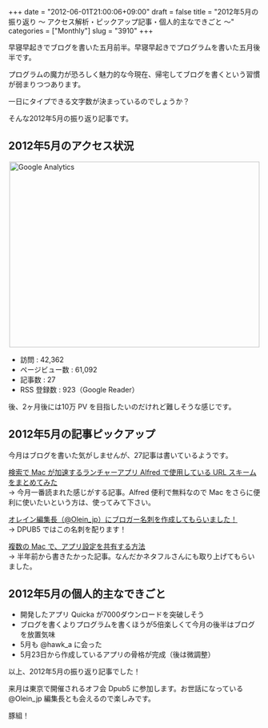 +++
date = "2012-06-01T21:00:06+09:00"
draft = false
title = "2012年5月の振り返り 〜 アクセス解析・ピックアップ記事・個人的主なできごと 〜"
categories = ["Monthly"]
slug = "3910"
+++

早寝早起きでブログを書いた五月前半。早寝早起きでプログラムを書いた五月後半です。

プログラムの魔力が恐ろしく魅力的な今現在、帰宅してブログを書くという習慣が弱まりつつあります。

一日にタイプできる文字数が決まっているのでしょうか？

そんな2012年5月の振り返り記事です。

<h2>2012年5月のアクセス状況</h2>

<img style="display:block; margin-left:auto; margin-right:auto;" src="/images/2012/06/Google-Analytics.png" alt="Google Analytics" title="Google Analytics.png" border="0" width="500" height="371" />

<ul><li>訪問 : 42,362</li>
<li>ページビュー数 : 61,092</li>
<li>記事数 : 27</li>
<li>RSS 登録数 : 923（Google Reader）</li></ul>

後、2ヶ月後には10万 PV を目指したいのだけれど難しそうな感じです。

<h2>2012年5月の記事ピックアップ</h2>

今月はブログを書いた気がしませんが、27記事は書いているようです。

<a href="http://rakuishi.com/mac/3840/" target="_blank">検索で Mac が加速するランチャーアプリ Alfred で使用している URL スキームをまとめてみた</a><br />
→ 今月一番読まれた感じがする記事。Alfred 便利で無料なので Mac をさらに便利に使いたいという方は、使ってみて下さい。

<a href="http://rakuishi.com/notebook/3800/" target="_blank">オレイン編集長（@Olein_jp）にブロガー名刺を作成してもらいました！</a><br />
→ DPUB5 ではこの名刺を配ります！

<a href="http://rakuishi.com/mac/3707/" target="_blank">複数の Mac で、アプリ設定を共有する方法</a><br />
→ 半年前から書きたかった記事。なんだかネタフルさんにも取り上げてもらいました。

<h2>2012年5月の個人的主なできごと</h2>

<ul><li>開発したアプリ Quicka が7000ダウンロードを突破しそう</li>
<li>ブログを書くよりプログラムを書くほうが5倍楽しくて今月の後半はブログを放置気味</li>
<li>5月も @hawk_a に会った</li>
<li>5月23日から作成しているアプリの骨格が完成（後は微調整）</li></ul>

以上、2012年5月の振り返り記事でした！

来月は東京で開催されるオフ会 Dpub5 に参加します。お世話になっている @Olein_jp 編集長とも会えるので楽しみです。

豚組！
